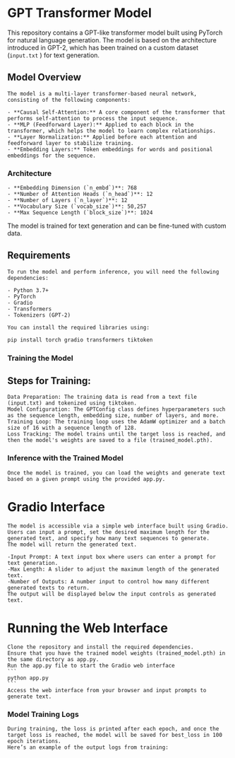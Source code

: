 # GPT Transformer Model

This repository contains a GPT-like transformer model built using PyTorch for natural language generation. The model is based on the architecture introduced in GPT-2, which has been trained on a custom dataset (`input.txt` ) for text generation.

## Model Overview

    The model is a multi-layer transformer-based neural network, consisting of the following components:

    - **Causal Self-Attention:** A core component of the transformer that performs self-attention to process the input sequence.
    - **MLP (Feedforward Layer):** Applied to each block in the transformer, which helps the model to learn complex relationships.
    - **Layer Normalization:** Applied before each attention and feedforward layer to stabilize training.
    - **Embedding Layers:** Token embeddings for words and positional embeddings for the sequence.

### Architecture
    - **Embedding Dimension (`n_embd`)**: 768
    - **Number of Attention Heads (`n_head`)**: 12
    - **Number of Layers (`n_layer`)**: 12
    - **Vocabulary Size (`vocab_size`)**: 50,257
    - **Max Sequence Length (`block_size`)**: 1024

The model is trained for text generation and can be fine-tuned with custom data.

## Requirements

    To run the model and perform inference, you will need the following dependencies:

    - Python 3.7+
    - PyTorch
    - Gradio
    - Transformers
    - Tokenizers (GPT-2)
  
    You can install the required libraries using:

```bash
pip install torch gradio transformers tiktoken
```
### Training the Model
## Steps for Training:
    Data Preparation: The training data is read from a text file (input.txt) and tokenized using tiktoken.
    Model Configuration: The GPTConfig class defines hyperparameters such as the sequence length, embedding size, number of layers, and more.
    Training Loop: The training loop uses the AdamW optimizer and a batch size of 16 with a sequence length of 128.
    Loss Tracking: The model trains until the target loss is reached, and then the model's weights are saved to a file (trained_model.pth).

### Inference with the Trained Model
    Once the model is trained, you can load the weights and generate text based on a given prompt using the provided app.py. 
    

  # Gradio Interface
    The model is accessible via a simple web interface built using Gradio. 
    Users can input a prompt, set the desired maximum length for the generated text, and specify how many text sequences to generate. 
    The model will return the generated text.

    -Input Prompt: A text input box where users can enter a prompt for text generation.
    -Max Length: A slider to adjust the maximum length of the generated text.
    -Number of Outputs: A number input to control how many different generated texts to return.
    The output will be displayed below the input controls as generated text.

  #  Running the Web Interface
    Clone the repository and install the required dependencies.
    Ensure that you have the trained model weights (trained_model.pth) in the same directory as app.py.
    Run the app.py file to start the Gradio web interface
    ```
    python app.py
    ```
    Access the web interface from your browser and input prompts to generate text.
### Model Training Logs
    During training, the loss is printed after each epoch, and once the target loss is reached, the model will be saved for best_loss in 100 epoch iterations. 
    Here’s an example of the output logs from training:

